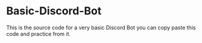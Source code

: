 # Basic-Discord-Bot
This is the source code for a very basic Discord Bot you can copy paste this code and practice from it. 




